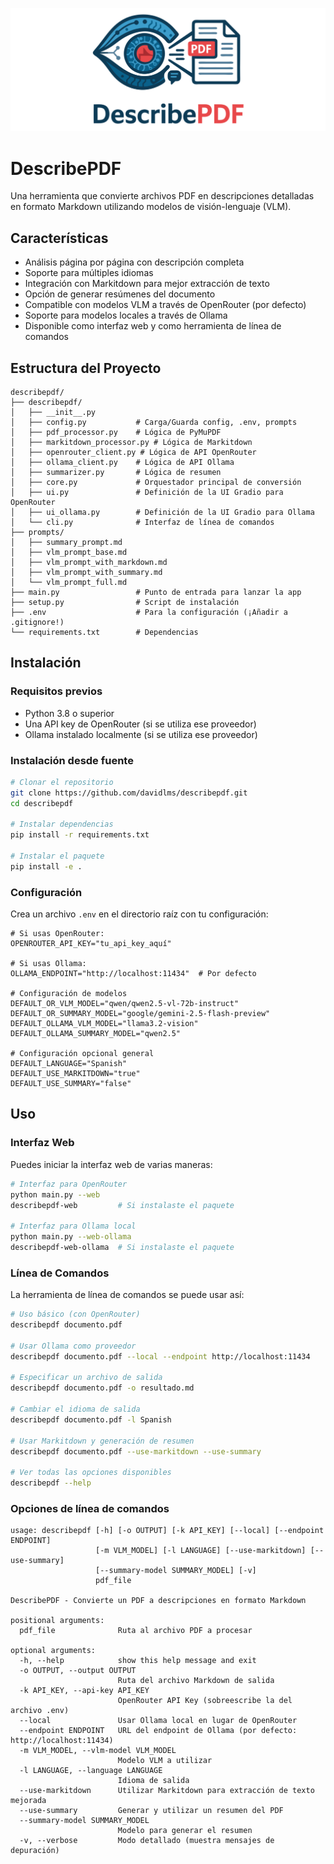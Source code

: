 ![poster](assets/poster.png)

# DescribePDF

Una herramienta que convierte archivos PDF en descripciones detalladas en formato Markdown utilizando modelos de visión-lenguaje (VLM).

## Características

- Análisis página por página con descripción completa
- Soporte para múltiples idiomas
- Integración con Markitdown para mejor extracción de texto
- Opción de generar resúmenes del documento
- Compatible con modelos VLM a través de OpenRouter (por defecto)
- Soporte para modelos locales a través de Ollama
- Disponible como interfaz web y como herramienta de línea de comandos

## Estructura del Proyecto

```
describepdf/
├── describepdf/
│   ├── __init__.py
│   ├── config.py           # Carga/Guarda config, .env, prompts
│   ├── pdf_processor.py    # Lógica de PyMuPDF
│   ├── markitdown_processor.py # Lógica de Markitdown
│   ├── openrouter_client.py # Lógica de API OpenRouter
│   ├── ollama_client.py    # Lógica de API Ollama
│   ├── summarizer.py       # Lógica de resumen
│   ├── core.py             # Orquestador principal de conversión
│   ├── ui.py               # Definición de la UI Gradio para OpenRouter
│   ├── ui_ollama.py        # Definición de la UI Gradio para Ollama
│   └── cli.py              # Interfaz de línea de comandos
├── prompts/
│   ├── summary_prompt.md
│   ├── vlm_prompt_base.md
│   ├── vlm_prompt_with_markdown.md
│   ├── vlm_prompt_with_summary.md
│   └── vlm_prompt_full.md
├── main.py                 # Punto de entrada para lanzar la app
├── setup.py                # Script de instalación
├── .env                    # Para la configuración (¡Añadir a .gitignore!)
└── requirements.txt        # Dependencias
```

## Instalación

### Requisitos previos

- Python 3.8 o superior
- Una API key de OpenRouter (si se utiliza ese proveedor)
- Ollama instalado localmente (si se utiliza ese proveedor)

### Instalación desde fuente

```bash
# Clonar el repositorio
git clone https://github.com/davidlms/describepdf.git
cd describepdf

# Instalar dependencias
pip install -r requirements.txt

# Instalar el paquete
pip install -e .
```

### Configuración

Crea un archivo `.env` en el directorio raíz con tu configuración:

```
# Si usas OpenRouter:
OPENROUTER_API_KEY="tu_api_key_aquí"

# Si usas Ollama:
OLLAMA_ENDPOINT="http://localhost:11434"  # Por defecto

# Configuración de modelos
DEFAULT_OR_VLM_MODEL="qwen/qwen2.5-vl-72b-instruct"
DEFAULT_OR_SUMMARY_MODEL="google/gemini-2.5-flash-preview"
DEFAULT_OLLAMA_VLM_MODEL="llama3.2-vision"
DEFAULT_OLLAMA_SUMMARY_MODEL="qwen2.5"

# Configuración opcional general
DEFAULT_LANGUAGE="Spanish"
DEFAULT_USE_MARKITDOWN="true"
DEFAULT_USE_SUMMARY="false"
```

## Uso

### Interfaz Web

Puedes iniciar la interfaz web de varias maneras:

```bash
# Interfaz para OpenRouter
python main.py --web
describepdf-web         # Si instalaste el paquete

# Interfaz para Ollama local
python main.py --web-ollama
describepdf-web-ollama  # Si instalaste el paquete
```

### Línea de Comandos

La herramienta de línea de comandos se puede usar así:

```bash
# Uso básico (con OpenRouter)
describepdf documento.pdf

# Usar Ollama como proveedor
describepdf documento.pdf --local --endpoint http://localhost:11434

# Especificar un archivo de salida
describepdf documento.pdf -o resultado.md

# Cambiar el idioma de salida
describepdf documento.pdf -l Spanish

# Usar Markitdown y generación de resumen
describepdf documento.pdf --use-markitdown --use-summary

# Ver todas las opciones disponibles
describepdf --help
```

### Opciones de línea de comandos

```
usage: describepdf [-h] [-o OUTPUT] [-k API_KEY] [--local] [--endpoint ENDPOINT]
                   [-m VLM_MODEL] [-l LANGUAGE] [--use-markitdown] [--use-summary]
                   [--summary-model SUMMARY_MODEL] [-v]
                   pdf_file

DescribePDF - Convierte un PDF a descripciones en formato Markdown

positional arguments:
  pdf_file              Ruta al archivo PDF a procesar

optional arguments:
  -h, --help            show this help message and exit
  -o OUTPUT, --output OUTPUT
                        Ruta del archivo Markdown de salida
  -k API_KEY, --api-key API_KEY
                        OpenRouter API Key (sobreescribe la del archivo .env)
  --local               Usar Ollama local en lugar de OpenRouter
  --endpoint ENDPOINT   URL del endpoint de Ollama (por defecto: http://localhost:11434)
  -m VLM_MODEL, --vlm-model VLM_MODEL
                        Modelo VLM a utilizar
  -l LANGUAGE, --language LANGUAGE
                        Idioma de salida
  --use-markitdown      Utilizar Markitdown para extracción de texto mejorada
  --use-summary         Generar y utilizar un resumen del PDF
  --summary-model SUMMARY_MODEL
                        Modelo para generar el resumen
  -v, --verbose         Modo detallado (muestra mensajes de depuración)
```